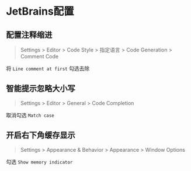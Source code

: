 # JetBrains配置

## 配置注释缩进

> Settings > Editor > Code Style > 指定语言 > Code Generation > Comment Code

将 `Line comment at first` 勾选去除

## 智能提示忽略大小写

> Settings > Editor > General > Code Completion

取消勾选 `Match case`

## 开启右下角缓存显示

> Settings > Appearance & Behavior > Appearance > Window Options

勾选 `Show memory indicator`
